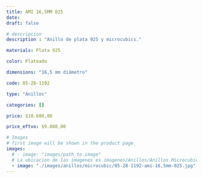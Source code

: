 ```yaml
---
title: AMI 16,5MM 025
date: 
draft: false

# descripcion
description : "Anillo de plata 925 y microcubics."

materials: Plata 925

color: Plateado

dimensions: "16,5 mm diámetro"

code: 05-28-1192

type: "Anillos"

categories: []

price: $10.680,00

price_eftvo: $9.080,00

# Images
# first image will be shown in the product page
images:
  # - image: "images/path_to_image"
  # La ubicacion de las imagenes es imagenes/Anillos/Anillos.Microcubic/05-28-1192-ami-16,5mm-025
  - image: "./images/anillos/microcubic/05-28-1192-ami-16,5mm-025.jpg"
---
```


